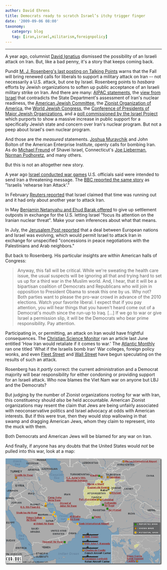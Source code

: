 ```yaml
---
author: David Ehrens
title: Democrats ready to scratch Israel’s itchy trigger finger
date: '2009-09-06 08:00'
taxonomy:
   category: blog
   tag: [iran,israel,militarism,foreignpolicy]
---
```

---

A year ago, columnist [David Ignatius](http://www.washingtonpost.com/wp-dyn/content/article/2008/08/01/AR2008080102872.html) dismissed the possibility of an Israeli attack on Iran. But, like a bad penny, it's a story that keeps coming back.

Pundit [M. J. Rosenberg's last posting on Talking Points](http://tpmcafe.talkingpointsmemo.com/2009/09/05/get_ready_big_push_for_liberals_to_support_iran_wa/) warns that the Fall will bring renewed calls for liberals to support a military attack on Iran -- not necessarily a U.S. attack, but one by Israel. Rosenberg points to _hasbara_ efforts by Jewish organizations to soften up public acceptance of an Israeli military strike on Iran. And there are many: [AIPAC statements](http://www.aipac.org/For_Hill_Staff/IssueArchive_19149.asp), the [view from Israel](http://www.jpost.com/servlet/Satellite?apage=1&cid=1251804485261) that contradicts the State Department's assessment of Iran's nuclear readiness, the [American Jewish Committee](http://cgis.jpost.com/Blogs/harris/), the [Zionist Organization of America](http://www.zoa.org/sitedocuments/pressrelease_view.asp?pressreleaseID=1636), the [World Jewish Congress](http://www.worldjewishcongress.org/iran.html), the [Conference of Presidents of Major Jewish Organizations](http://www.conferenceofpresidents.org/meetings.asp?ArtCat=1http://www.conferenceofpresidents.org/meetings.asp?ArtCat=1&ArtID=24ArtID=24), and a [poll commissioned by the Israel Project](http://www.theisraelproject.org/site/apps/nlnet/content2.aspx?c=hsJPK0PIJpHhttp://www.theisraelproject.org/site/apps/nlnet/content2.aspx?c=hsJPK0PIJpH&b=689705&ct=7462631b=689705http://www.theisraelproject.org/site/apps/nlnet/content2.aspx?c=hsJPK0PIJpH&b=689705&ct=7462631ct=7462631) which purports to show a massive increase in public support for a specifically Jewish state and concern over Iran's nuclear program. But not a peep about Israel's own nuclear program.

And those are the _measured_ statements. [Joshua Muravchik](http://www.latimes.com/news/printedition/opinion/la-op-muravchik19nov19,0,2220597.story) and John Bolton of the American Enterprise Institute, openly calls for bombing Iran. As do [Michael Freund](http://www.jpost.com/servlet/Satellite?cid=1195546681706) of Shavei Israel, Connecticut's [Joe Lieberman](http://www.nytimes.com/2007/10/10/opinion/10dowd.html), [Norman Podhoretz](http://www.wsj.com/articles/federation_feature?id=110010139), and many others.

But this is not an altogether new story.

A year ago [Israel conducted war games](http://www.nytimes.com/2008/06/20/washington/20iran.html?_r=1&hp&oref=slogin) U.S. officials said were intended to send Iran a threatening message. The [BBC reported the same story](http://news.bbc.co.uk/2/hi/middle_east/7465170.stm) as "Israelis 'rehearse Iran Attack'."

In February [Reuters reported](http://www.reuters.com/article/latestCrisis/idUSL4624921) that Israel claimed that time was running out and it had only about another year to attack Iran. 

In May [Benjamin Netanyahu and Ehud Barak offered](http://jta.org/news/article/2009/05/26/1005413/netanyahu-outposts-in-exchange-for-iran) to give up settlement outposts in exchange for the U.S. letting Israel "focus its attention on the Iranian nuclear threat". Make your own inferences about what that means.

In July, the [Jerusalem Post reported](http://www.jpost.com/servlet/Satellite?cid=1246443824234) that a deal between European nations and Israel was evolving, which would permit Israel to attack Iran in exchange for unspecified "concessions in peace negotiations with the Palestinians and Arab neighbors."

But back to Rosenberg. His particular insights are within American halls of Congress:
  > Anyway, this fall will be critical. While we're sweating the health care issue, the usual suspects will be ignoring all that and trying hard to set us up for a third war in the Muslim world. And, I hear, that it will be a bipartisan coalition of Democrats and Republicans who will join in opposition to President Obama to sneak this one by us. Why not? Both parties want to please the pro-war crowd in advance of the 2010 elections. Watch your favorite liberal. I expect that if you pay attention, you will hear things that you haven't heard come out of a Democrat's mouth since the run-up to Iraq. [...] If we go to war or give Israel a permission slip, it will be the Democrats who bear prime responsibility. Pay attention.  

Participating in, or permitting, an attack on Iran would have frightful consequences. The [Christian Science Monitor](http://www.csmonitor.com/2008/0620/p07s04-wome.html) ran an article last June entitled 'How Iran would retaliate if it comes to war.' The [Atlantic Monthly](http://jamesfallows.theatlantic.com/archives/2009/03/here_we_go_again_the_feasibili.php) ran one titled 'What if the Israelis bomb Iran' War colleges, foreign policy wonks, and even [Fleet Street](http://www.dailyreckoning.co.uk/oil/oil-outlook/iran-bomb-gulf-oil-price-explode-03765.html) and [Wall Street](http://online.wsj.com/article/SB10001424052970203863204574348533106427974.html) have begun speculating on the results of such an attack. 

Rosenberg has it _partly_ correct: the current administration and a Democrat majority will bear responsibility for either condoning or providing support for an Israeli attack. Who now blames the Viet Nam war on anyone but LBJ and the Democrats?

But judging by the number of Zionist organizations rooting for war with Iran, this constituency should _also_ be held accountable. American Zionist organizations may resent the claim that Jews are being unfairly associated with neoconservative politics and Israel advocacy at odds with American interests. But if this were true, then they would stop wallowing in that swamp and dragging American Jews, whom they claim to represent, into the muck with them. 

Both Democrats and American Jews will be blamed for any war on Iran.

And finally, if anyone has any doubts that the United States would _not_ be pulled into this war, look at a map:

[![Why Iran might want nukes](new-base-map-6-10.gif "Why Iran might want nukes")](http://www.cnn.com/SPECIALS/2001/trade.center/military.map.html)

